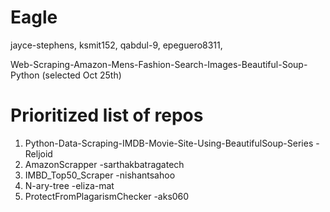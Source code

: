 # Eagle
jayce-stephens, ksmit152, qabdul-9, epeguero8311, 

Web-Scraping-Amazon-Mens-Fashion-Search-Images-Beautiful-Soup-Python (selected Oct 25th)

# Prioritized list of repos
1. Python-Data-Scraping-IMDB-Movie-Site-Using-BeautifulSoup-Series   -Reljoid
2. AmazonScrapper       -sarthakbatragatech
3. IMBD_Top50_Scraper   -nishantsahoo
4. N-ary-tree           -eliza-mat
5. ProtectFromPlagarismChecker   -aks060
